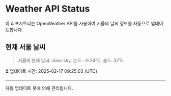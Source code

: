 
# Weather API Status

이 리포지토리는 OpenWeather API를 사용하여 서울의 날씨 정보를 자동으로 업데이트합니다.

## 현재 서울 날씨
> 서울의 현재 날씨: clear sky, 온도: -0.24°C, 습도: 37%

⏳ 업데이트 시간: 2025-02-17 09:25:03 (UTC)

---
자동 업데이트 봇에 의해 관리됩니다.

